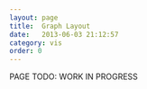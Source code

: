 ```yaml
---
layout: page
title:  Graph Layout
date:   2013-06-03 21:12:57
category: vis
order: 0
---
```


PAGE TODO: WORK IN PROGRESS
